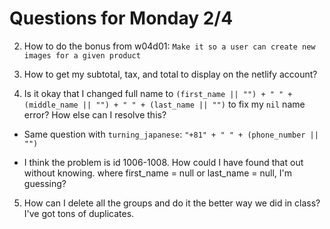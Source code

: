 # Questions for Monday 2/4


2. How to do the bonus from w04d01: `Make it so a user can create new images for a given product`

3. How to get my subtotal, tax, and total to display on the netlify account?

4. Is it okay that I changed full name to `(first_name || "") + " " + (middle_name || "") + " " + (last_name || "")` to fix my `nil` name error? How else can I resolve this?
  * Same question with `turning_japanese`: `"+81" + " " + (phone_number || "")`

  * I think the problem is id 1006-1008. How could I have found that out without knowing. where first_name = null or last_name = null, I'm guessing?

5. How can I delete all the groups and do it the better way we did in class? I've got tons of duplicates.
